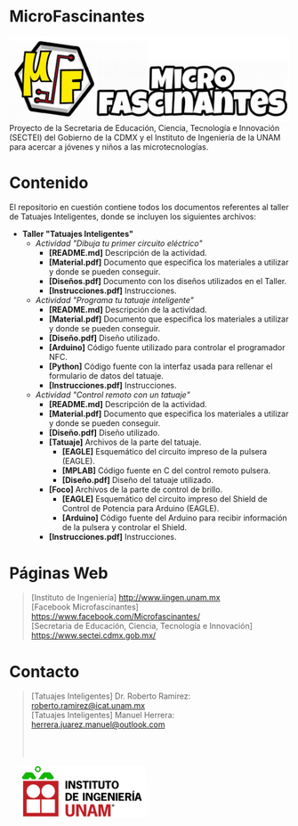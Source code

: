 # MicroFascinantes
![uF Logo](/uF.png)
Proyecto de la Secretaria de Educación, Ciencia, Tecnología e Innovación (SECTEI) del Gobierno de la CDMX y el Instituto de Ingeniería de la UNAM para acercar a jóvenes y niños a las microtecnologías.

# Contenido
El repositorio en cuestión contiene todos los documentos referentes al taller de Tatuajes Inteligentes, donde se incluyen los siguientes archivos:
* **Taller "Tatuajes Inteligentes"**
   * *Actividad "Dibuja tu primer circuito eléctrico"*
     * **[README.md]** Descripción de la actividad.
     * **[Material.pdf]** Documento que especifica los materiales a utilizar y donde se pueden conseguir. 
     * **[Diseños.pdf]** Documento con los diseños utilizados en el Taller.
     * **[Instrucciones.pdf]** Instrucciones.
   * *Actividad "Programa tu tatuaje inteligente"*
     * **[README.md]** Descripción de la actividad.
     * **[Material.pdf]** Documento que especifica los materiales a utilizar y donde se pueden conseguir. 
     * **[Diseño.pdf]** Diseño utilizado.
     * **[Arduino]** Código fuente utilizado para controlar el programador NFC.
     * **[Python]** Código fuente con la interfaz usada para rellenar el formulario de datos del tatuaje.   
     * **[Instrucciones.pdf]** Instrucciones.
   * *Actividad "Control remoto con un tatuaje"*
     * **[README.md]** Descripción de la actividad.
     * **[Material.pdf]** Documento que especifica los materiales a utilizar y donde se pueden conseguir. 
     * **[Diseño.pdf]** Diseño utilizado.
     * **[Tatuaje]** Archivos de la parte del tatuaje.
       * **[EAGLE]** Esquemático del circuito impreso de la pulsera (EAGLE).
       * **[MPLAB]** Código fuente en C del control remoto pulsera.
       * **[Diseño.pdf]** Diseño del tatuaje utilizado.
     * **[Foco]** Archivos de la parte de control de brillo.
       * **[EAGLE]** Esquemático del circuito impreso del Shield de Control de Potencia para Arduino (EAGLE).
       * **[Arduino]** Código fuente del Arduino para recibir información de la pulsera y controlar el Shield.
     * **[Instrucciones.pdf]** Instrucciones.
     
     
# Páginas Web
>[Instituto de Ingeniería] http://www.iingen.unam.mx<br/>
>[Facebook Microfascinantes] https://www.facebook.com/Microfascinantes/<br/>
>[Secretaria de Educación, Ciencia, Tecnología e Innovación] https://www.sectei.cdmx.gob.mx/<br/>

# Contacto
>[Tatuajes Inteligentes] Dr. Roberto Ramirez: roberto.ramirez@icat.unam.mx <br/>
>[Tatuajes Inteligentes] Manuel Herrera: herrera.juarez.manuel@outlook.com <br/>
<br/><br/><br/>
<p float="center">
  <div class="frame" style="height: 25px;">
    <img align="center" src="/cdmx.png" height="85" hspace="15"/>  
  </div>
  <div class="frame" style="height: 25px;">
    <img align="center" src="/iiunam.png" height="70" hspace="15"/>  
  </div>
</p>
